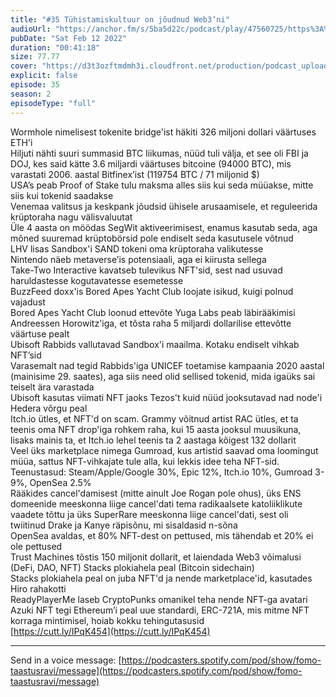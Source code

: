```yaml
---
title: "#35 Tühistamiskultuur on jõudnud Web3’ni"
audioUrl: "https://anchor.fm/s/5ba5d22c/podcast/play/47560725/https%3A%2F%2Fd3ctxlq1ktw2nl.cloudfront.net%2Fstaging%2F2022-1-12%2Fa5b04008-e6f3-2a44-bfaa-24628ebdd054.m4a"
pubDate: "Sat Feb 12 2022"
duration: "00:41:18"
size: 77.77 
cover: "https://d3t3ozftmdmh3i.cloudfront.net/production/podcast_uploaded_episode/15275939/15275939-1644679410437-f77c934a11e6f.jpg"
explicit: false
episode: 35
season: 2
episodeType: "full"
---
```


Wormhole nimelisest tokenite bridge'ist häkiti 326 miljoni dollari väärtuses ETH'i  
Hiljuti nähti suuri summasid BTC liikumas, nüüd tuli välja, et see oli FBI ja DOJ, kes said kätte 3.6 miljardi väärtuses bitcoine (94000 BTC), mis varastati 2006. aastal Bitfinex’ist (119754 BTC / 71 miljonid $)  
USA’s peab Proof of Stake tulu maksma alles siis kui seda müüakse, mitte siis kui tokenid saadakse  
Venemaa valitsus ja keskpank jõudsid ühisele arusaamisele, et reguleerida krüptoraha nagu välisvaluutat  
Üle 4 aasta on möödas SegWit aktiveerimisest, enamus kasutab seda, aga mõned suuremad krüptobörsid pole endiselt seda kasutusele võtnud  
LHV lisas Sandbox'i SAND tokeni oma krüptoraha valikutesse  
Nintendo näeb metaverse’is potensiaali, aga ei kiirusta sellega  
Take-Two Interactive kavatseb tulevikus NFT'sid, sest nad usuvad haruldastesse kogutavatesse esemetesse  
BuzzFeed doxx'is Bored Apes Yacht Club loojate isikud, kuigi polnud vajadust  
Bored Apes Yacht Club loonud ettevõte Yuga Labs peab läbirääkimisi Andreessen Horowitz'iga, et tõsta raha 5 miljardi dollarilise ettevõtte väärtuse pealt  
Ubisoft Rabbids vallutavad Sandbox'i maailma. Kotaku endiselt vihkab NFT’sid  
Varasemalt nad tegid Rabbids'iga UNICEF toetamise kampaania 2020 aastal (mainisime 29. saates), aga siis need olid sellised tokenid, mida igaüks sai teiselt ära varastada  
Ubisoft kasutas viimati NFT jaoks Tezos't kuid nüüd jooksutavad nad node'i Hedera võrgu peal  
Itch.io ütles, et NFT'd on scam. Grammy võitnud artist RAC ütles, et ta teenis oma NFT drop'iga rohkem raha, kui 15 aasta jooksul muusikuna, lisaks mainis ta, et Itch.io lehel teenis ta 2 aastaga kõigest 132 dollarit  
Veel üks marketplace nimega Gumroad, kus artistid saavad oma loomingut müüa, sattus NFT-vihkajate tule alla, kui lekkis idee teha NFT-sid. Teenustasud: Steam/Apple/Google 30%, Epic 12%, Itch.io 10%, Gumroad 3-9%, OpenSea 2.5%  
Rääkides cancel'damisest (mitte ainult Joe Rogan pole ohus), üks ENS domeenide meeskonna liige cancel'dati tema radikaalsete katoliiklikute vaadete tõttu ja üks SuperRare meeskonna liige cancel'dati, sest oli twiitinud Drake ja Kanye räpisõnu, mi sisaldasid n-sõna  
OpenSea avaldas, et 80% NFT-dest on pettused, mis tähendab et 20% ei ole pettused  
Trust Machines tõstis 150 miljonit dollarit, et laiendada Web3 võimalusi (DeFi, DAO, NFT) Stacks plokiahela peal (Bitcoin sidechain)  
Stacks plokiahela peal on juba NFT'd ja nende marketplace'id, kasutades Hiro rahakotti  
ReadyPlayerMe laseb CryptoPunks omanikel teha nende NFT-ga avatari  
Azuki NFT tegi Ethereum’i peal uue standardi, ERC-721A, mis mitme NFT korraga mintimisel, hoiab kokku tehingutasusid  
[https://cutt.ly/IPqK454](https://cutt.ly/IPqK454)  
  
---   
  
Send in a voice message: [https://podcasters.spotify.com/pod/show/fomo-taastusravi/message](https://podcasters.spotify.com/pod/show/fomo-taastusravi/message)